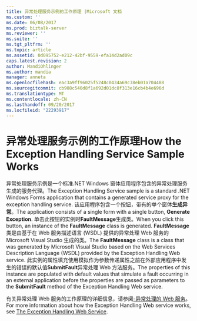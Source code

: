 ```yaml
---
title: 异常处理服务示例的工作原理 |Microsoft 文档
ms.custom: ''
ms.date: 06/08/2017
ms.prod: biztalk-server
ms.reviewer: ''
ms.suite: ''
ms.tgt_pltfrm: ''
ms.topic: article
ms.assetid: 0d095752-e212-42bf-9559-efa14d2ad09c
caps.latest.revision: 2
author: MandiOhlinger
ms.author: mandia
manager: anneta
ms.openlocfilehash: eac3a9ff96025f5248c0434a69c38eb01a704488
ms.sourcegitcommit: cb908c540d8f1a692d01dc8f313e16cb4b4e696d
ms.translationtype: MT
ms.contentlocale: zh-CN
ms.lasthandoff: 09/20/2017
ms.locfileid: "22293917"
---
```

# <a name="how-the-exception-handling-service-sample-works"></a><span data-ttu-id="d584f-102">异常处理服务示例的工作原理</span><span class="sxs-lookup"><span data-stu-id="d584f-102">How the Exception Handling Service Sample Works</span></span>
<span data-ttu-id="d584f-103">异常处理服务示例是一个标准.NET Windows 窗体应用程序包含的异常处理服务生成的服务代理。</span><span class="sxs-lookup"><span data-stu-id="d584f-103">The Exception Handling Service sample is a standard .NET Windows Forms application that contains a generated service proxy for the exception handling service.</span></span> <span data-ttu-id="d584f-104">该应用程序包含一个按钮，带有的单个窗体**生成异常**。</span><span class="sxs-lookup"><span data-stu-id="d584f-104">The application consists of a single form with a single button, **Generate Exception**.</span></span> <span data-ttu-id="d584f-105">单击此按钮的实例时**FaultMessage**生成类。</span><span class="sxs-lookup"><span data-stu-id="d584f-105">When you click this button, an instance of the **FaultMessage** class is generated.</span></span> <span data-ttu-id="d584f-106">**FaultMessage**类是由基于在 Web 服务描述语言 (WSDL) 提供的异常处理 Web 服务的 Microsoft Visual Studio 生成的类。</span><span class="sxs-lookup"><span data-stu-id="d584f-106">The **FaultMessage** class is a class that was generated by Microsoft Visual Studio based on the Web Services Description Language (WSDL) provided by the Exception Handling Web service.</span></span> <span data-ttu-id="d584f-107">此实例的属性填充使用模拟作为参数传递属性之前在外部应用程序中发生的错误的默认值**SubmitFault**异常处理 Web 方法服务。</span><span class="sxs-lookup"><span data-stu-id="d584f-107">The properties of this instance are populated with default values that simulate a fault occurring in an external application before the properties are passed as parameters to the **SubmitFault** method of the Exception Handling Web service.</span></span>  
  
 <span data-ttu-id="d584f-108">有关异常处理 Web 服务的工作原理的详细信息，请参阅[-异常处理的 Web 服务](../esb-toolkit/the-exception-handling-web-service.md)。</span><span class="sxs-lookup"><span data-stu-id="d584f-108">For more information about how the Exception Handling Web service works, see [The Exception Handling Web Service](../esb-toolkit/the-exception-handling-web-service.md).</span></span>